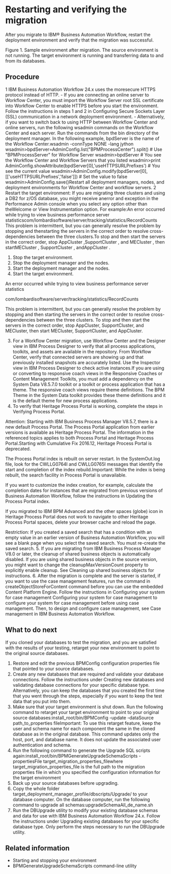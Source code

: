 # Restarting and verifying the migration

After you migrate to IBM® Business Automation Workflow, restart
the deployment environment and verify that the migration was successful.

Figure 1. Sample environment after migration. The
source environment is not running. The target environment is running
and transferring data to and from its databases.

<!-- image -->

<!-- image -->

## Procedure

1 IBM Business Automation Workflow 24.x uses the moresecure HTTPS protocol instead of HTTP.
    - If you are connecting an online server to Workflow Center, you must import the
Workflow Server root SSL
certificate into Workflow Center to enable HTTPS before
you start the environment. Follow the instructions in steps 1 and 2 in Configuring Secure Sockets Layer (SSL) communication in a network deployment environment.
    - Alternatively, if you want to switch back to using HTTP between Workflow Center and online servers,
run the following wsadmin commands on the Workflow Center and each server. Run
the commands from the bin directory of the deployment manager. In the following
example, bpdServer is the name of the Workflow Center.wsadmin -connType NONE -lang jython
wsadmin>bpdServer=AdminConfig.list("BPMProcessCenter").split()  # Use "BPMProcessServer" for Workflow Server
wsadmin>bpdServer  # You see the Workflow Center and Workflow Servers that you listed
wsadmin>print AdminConfig.showAttribute(bpdServer[0],'useHTTPSURLPrefixes') # You see the current value
wsadmin>AdminConfig.modify(bpdServer[0],[['useHTTPSURLPrefixes','false']]) # Set the value to false
wsadmin>AdminConfig.save()Restart all deployment managers, nodes, and deployment
environments for Workflow Center and workflow
servers.
2 Restart the target environment: If you are migrating three clusters and using a DB2 for z/OS database, you might receive anerror and exception in the Performance Admin console when you select any option other than theWelcome or View Instrumentation option. For example:An error occurred while trying to view business performance server statisticscom/lombardisoftware/server/tracking/statistics/RecordCounts This problem is intermittent, but you can generally resolve the problem by stopping and thenstarting the servers in the correct order to resolve cross-dependencies between the three clusters.To stop and then start the servers in the correct order, stop AppCluster ,SupportCluster , and MECluster , then startMECluster , SupportCluster , andAppCluster .

1. Stop the target environment.
2. Stop the deployment manager and the nodes.
3. Start the deployment manager and the nodes.
4. Start the target environment.

An error occurred while trying to view business performance server statistics

com/lombardisoftware/server/tracking/statistics/RecordCounts

This problem is intermittent, but you can generally resolve the problem by stopping and then
starting the servers in the correct order to resolve cross-dependencies between the three clusters.
To stop and then start the servers in the correct order, stop AppCluster,
SupportCluster, and MECluster, then start
MECluster, SupportCluster, and
AppCluster.

3. For a Workflow Center migration, use
Workflow Center and the
Designer view in IBM Process
Designer to verify that
all process applications, toolkits, and assets are available in the repository.  From
Workflow Center, verify that
connected servers are showing up and that previously installed snapshots are accurately listed. Use
the Inspector view in IBM Process
Designer to check active
instances.If you are using or converting to responsive coach views in the Responsive Coaches or
Content Management Toolkits, you must add a dependency on the System Data V8.5.7.0 toolkit or a
toolkit or process application that has a theme. The responsive coach views require theme
definitions. The BPM Theme in the System Data toolkit provides these theme definitions and it is the
default theme for new process applications.
4. To verify that Heritage Process Portal is working, complete
the steps in Verifying Process Portal.

Attention: Starting with IBM Business Process Manager
 V8.5.7, there is a
new default Process Portal.
The Process Portal
application from earlier versions is available as Heritage Process Portal. The information in
the referenced topics applies to both Process Portal and Heritage Process Portal.Starting with Cumulative Fix
2016.12, Heritage Process Portal is
deprecated.

The Process Portal index
is rebuilt on server restart. In the SystemOut.log file, look for the
CWLLG0764I and CWLLG0765I messages that identify the start and
completion of the index rebuild.Important: While the index is being rebuilt, the search
facility in Process Portal is unavailable.

If you want to customize the index creation, for example, calculate the completion dates for
instances that are migrated from previous versions of Business Automation Workflow, follow the instructions
in Updating the Process Portal index.

If you migrated to IBM BPM Advanced and the other spaces
(globe) icon in Heritage Process Portal does not work to navigate to other Heritage Process Portal spaces, delete your
browser cache and reload the page.

Restriction: If you created a saved search that has a condition with an empty value in
an earlier version of Business Automation Workflow, you will see a blank
page when you select the saved search. You must re-create the saved search.
5. If you are migrating from IBM Business Process Manager
 V8.0 or later, the
cleanup of shared business objects is automatically disabled. If you are using shared business
objects in the source version, you might want to change the
cleanupMaxVersionCount property to explicitly enable cleanup. See Cleaning up shared business objects for instructions.
6. After the migration is complete and the server is started, if you want to use the case
management features, run the command in  createObjectStoreForContent command before
you can use the embedded Content Platform Engine. Follow the instructions
in Configuring your system for case management Configuring your system for case management to configure your system
for case management before using case management. Then, to design and configure case management, see
Case management in IBM Business Automation Workflow.

## What to do next

If you cloned your databases to
test the migration, and you are satisfied with the results of your
testing, retarget your new environment to point to the original source
databases.

1. Restore and edit the previous BPMConfig configuration
properties file that pointed to your source databases.
2. Create any new
databases that are required and validate your database connections.
Follow the instructions under Creating new databases and validating database connections for
your specific database type. Alternatively, you can keep the databases
that you created the first time that you went through the steps, especially
if you want to keep the test data that you put into them.
3. Make sure that your target environment
is shut down. Run the following command to retarget your target environment
to point to your original source databases:install\_root/bin/BPMConfig -update -dataSource path\_to\_properties fileImportant: To use this retarget feature, keep the user and schema
name for each component the same in the cloned database as in the
original database. This command updates only the host, port, and database
name. It does not update the associated user authentication and schema.
4. Run the following command to generate the
Upgrade SQL scripts again:install\_root/bin/BPMGenerateUpgradeSchemaScripts -propertiesFile target\_migration\_properties\_filewhere target\_migration\_properties\_file 
is the full path to the migration properties file in which you specified
the configuration information for the target environment
5. Back up your source databases before upgrading.
6. Copy the whole folder target\_deployment\_manager\_profile/dbscripts/Upgrade/ to
your database computer. On the database computer, run the following
command to upgrade all schemas:upgradeSchemaAll\_de\_name.sh
7. Run the DBUpgrade utility to modify your
existing database schemas and data for use with IBM Business Automation Workflow
24.x. Follow the
instructions under Upgrading existing databases for your specific database type. Only perform
the steps necessary to run the DBUpgrade utility.

## Related information

- Starting and stopping your environment
- BPMGenerateUpgradeSchemaScripts command-line utility